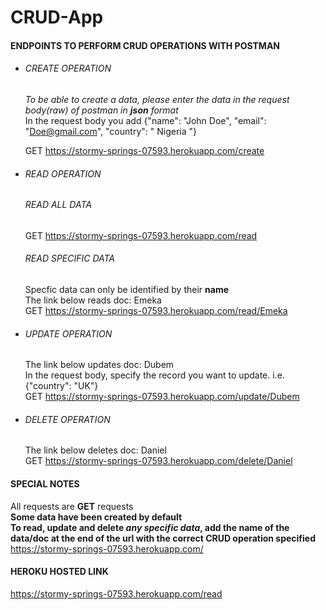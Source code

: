 # CRUD-App
#### ENDPOINTS TO PERFORM CRUD OPERATIONS WITH POSTMAN 
+ ###### CREATE OPERATION 
  *To be able to create a data, please enter the data in the request body(raw) of postman in **json** format*  
  In the request body you add {"name": "John Doe", "email": "Doe@gmail.com", "country": " Nigeria "}  
  
  GET https://stormy-springs-07593.herokuapp.com/create  
  

+ ###### READ OPERATION
  ###### READ ALL DATA  
  GET https://stormy-springs-07593.herokuapp.com/read  
  
  ###### READ SPECIFIC DATA  
  Specfic data can only be identified by their **name**  
  The link below reads doc: Emeka    
  GET https://stormy-springs-07593.herokuapp.com/read/Emeka
  
+ ###### UPDATE OPERATION  
  The link below updates doc: Dubem     
  In the request body, specify the record you want to update. i.e. {"country": "UK"}  
  GET https://stormy-springs-07593.herokuapp.com/update/Dubem  
  
+ ###### DELETE OPERATION  
  The link below deletes doc: Daniel  
  GET https://stormy-springs-07593.herokuapp.com/delete/Daniel
  
 #### SPECIAL NOTES
 All requests are **GET** requests  
 **Some data have been created by default**  
 **To read, update and delete *any specific data*, add the name of the data/doc at the end of the url with the correct CRUD operation specified**  
 https://stormy-springs-07593.herokuapp.com/  
 
 
 
 #### HEROKU HOSTED LINK
 https://stormy-springs-07593.herokuapp.com/read
